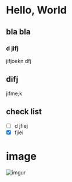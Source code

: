 # Hello, World 
## bla bla
### d jifj
jifjoekn
dfj

## difj
jifme;k 

## check list
- [ ] d jfiej
- [X] fjiei

# image
![imgur](https://i.imgur.com/ZR0ZpGR.png)
